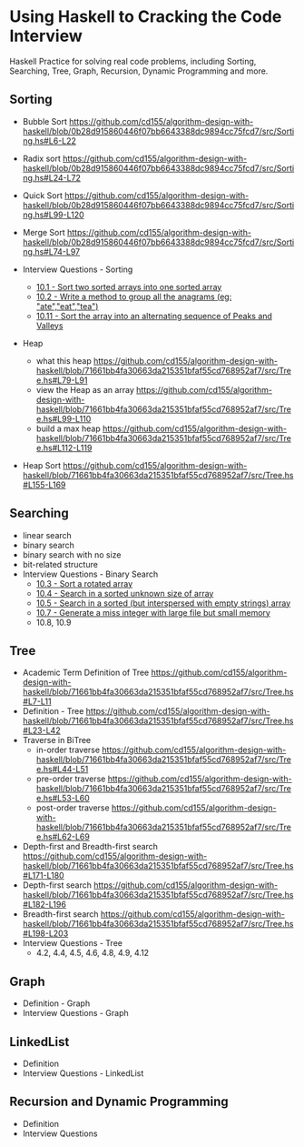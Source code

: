 # Using Haskell to Cracking the Code Interview
Haskell Practice for solving real code problems, including Sorting, Searching, Tree, Graph, Recursion, Dynamic Programming and more.

## Sorting
- Bubble Sort
https://github.com/cd155/algorithm-design-with-haskell/blob/0b28d915860446f07bb6643388dc9894cc75fcd7/src/Sorting.hs#L6-L22
- Radix sort
https://github.com/cd155/algorithm-design-with-haskell/blob/0b28d915860446f07bb6643388dc9894cc75fcd7/src/Sorting.hs#L24-L72
- Quick Sort
https://github.com/cd155/algorithm-design-with-haskell/blob/0b28d915860446f07bb6643388dc9894cc75fcd7/src/Sorting.hs#L99-L120
- Merge Sort
https://github.com/cd155/algorithm-design-with-haskell/blob/0b28d915860446f07bb6643388dc9894cc75fcd7/src/Sorting.hs#L74-L97

- Interview Questions - Sorting
  - [10.1 - Sort two sorted arrays into one sorted array](https://github.com/cd155/algorithm-design-with-haskell/blob/71661bb4fa30663da215351bfaf55cd768952af7/src/Sorting.hs#L122)
  - [10.2 - Write a method to group all the anagrams (eg: "ate","eat","tea")](https://github.com/cd155/algorithm-design-with-haskell/blob/71661bb4fa30663da215351bfaf55cd768952af7/src/Sorting.hs#L139)
  - [10.11 - Sort the array into an alternating sequence of Peaks and Valleys](https://github.com/cd155/algorithm-design-with-haskell/blob/71661bb4fa30663da215351bfaf55cd768952af7/src/Sorting.hs#L163)

- Heap
  - what this heap
  https://github.com/cd155/algorithm-design-with-haskell/blob/71661bb4fa30663da215351bfaf55cd768952af7/src/Tree.hs#L79-L91
  - view the Heap as an array
  https://github.com/cd155/algorithm-design-with-haskell/blob/71661bb4fa30663da215351bfaf55cd768952af7/src/Tree.hs#L99-L110
  - build a max heap
  https://github.com/cd155/algorithm-design-with-haskell/blob/71661bb4fa30663da215351bfaf55cd768952af7/src/Tree.hs#L112-L119 

- Heap Sort
https://github.com/cd155/algorithm-design-with-haskell/blob/71661bb4fa30663da215351bfaf55cd768952af7/src/Tree.hs#L155-L169

## Searching
- linear search
- binary search
- binary search with no size
- bit-related structure
- Interview Questions - Binary Search
  - [10.3 - Sort a rotated array](https://github.com/cd155/algorithm-design-with-haskell/blob/72b0ae8680e18aba8021443534dbfe6d460a4419/src/BinarySearch.hs#L42)
  - [10.4 - Search in a sorted unknown size of array](https://github.com/cd155/algorithm-design-with-haskell/blob/72b0ae8680e18aba8021443534dbfe6d460a4419/src/BinarySearch.hs#L98)
  - [10.5 - Search in a sorted (but interspersed with empty strings) array](https://github.com/cd155/algorithm-design-with-haskell/blob/72b0ae8680e18aba8021443534dbfe6d460a4419/src/BinarySearch.hs#L142)
  - [10.7 - Generate a miss integer with large file but small memory](https://github.com/cd155/algorithm-design-with-haskell/blob/72b0ae8680e18aba8021443534dbfe6d460a4419/src/BinarySearch.hs#L203)
  - 10.8, 10.9
## Tree
- Academic Term Definition of Tree
https://github.com/cd155/algorithm-design-with-haskell/blob/71661bb4fa30663da215351bfaf55cd768952af7/src/Tree.hs#L7-L11
- Definition - Tree
https://github.com/cd155/algorithm-design-with-haskell/blob/71661bb4fa30663da215351bfaf55cd768952af7/src/Tree.hs#L23-L42
- Traverse in BiTree
  - in-order traverse
    https://github.com/cd155/algorithm-design-with-haskell/blob/71661bb4fa30663da215351bfaf55cd768952af7/src/Tree.hs#L44-L51
  - pre-order traverse
    https://github.com/cd155/algorithm-design-with-haskell/blob/71661bb4fa30663da215351bfaf55cd768952af7/src/Tree.hs#L53-L60
  - post-order traverse
    https://github.com/cd155/algorithm-design-with-haskell/blob/71661bb4fa30663da215351bfaf55cd768952af7/src/Tree.hs#L62-L69
- Depth-first and Breadth-first search
https://github.com/cd155/algorithm-design-with-haskell/blob/71661bb4fa30663da215351bfaf55cd768952af7/src/Tree.hs#L171-L180
- Depth-first search
https://github.com/cd155/algorithm-design-with-haskell/blob/71661bb4fa30663da215351bfaf55cd768952af7/src/Tree.hs#L182-L196
- Breadth-first search
https://github.com/cd155/algorithm-design-with-haskell/blob/71661bb4fa30663da215351bfaf55cd768952af7/src/Tree.hs#L198-L203
- Interview Questions - Tree
  - 4.2, 4.4, 4.5, 4.6, 4.8, 4.9, 4.12

## Graph
- Definition - Graph 
- Interview Questions - Graph

## LinkedList
- Definition
- Interview Questions - LinkedList

## Recursion and Dynamic Programming
- Definition
- Interview Questions
